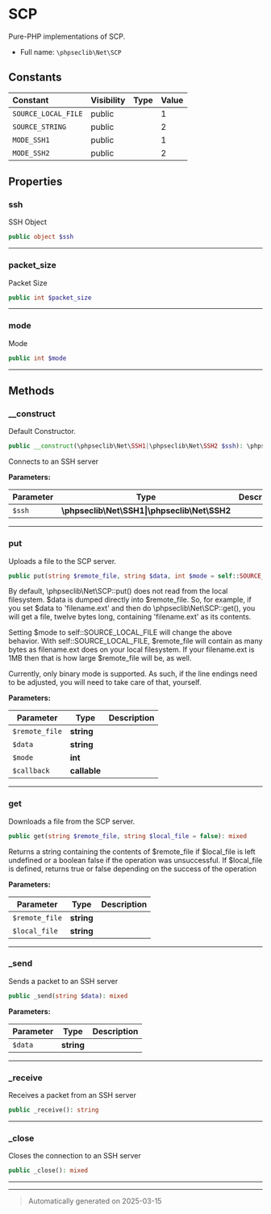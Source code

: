 
# SCP

Pure-PHP implementations of SCP.



* Full name: `\phpseclib\Net\SCP`


## Constants

| Constant | Visibility | Type | Value |
|:---------|:-----------|:-----|:------|
|`SOURCE_LOCAL_FILE`|public| |1|
|`SOURCE_STRING`|public| |2|
|`MODE_SSH1`|public| |1|
|`MODE_SSH2`|public| |2|

## Properties


### ssh

SSH Object

```php
public object $ssh
```






***

### packet_size

Packet Size

```php
public int $packet_size
```






***

### mode

Mode

```php
public int $mode
```






***

## Methods


### __construct

Default Constructor.

```php
public __construct(\phpseclib\Net\SSH1|\phpseclib\Net\SSH2 $ssh): \phpseclib\Net\SCP
```

Connects to an SSH server






**Parameters:**

| Parameter | Type | Description |
|-----------|------|-------------|
| `$ssh` | **\phpseclib\Net\SSH1&#124;\phpseclib\Net\SSH2** |  |





***

### put

Uploads a file to the SCP server.

```php
public put(string $remote_file, string $data, int $mode = self::SOURCE_STRING, callable $callback = null): bool
```

By default, \phpseclib\Net\SCP::put() does not read from the local filesystem.  $data is dumped directly into $remote_file.
So, for example, if you set $data to 'filename.ext' and then do \phpseclib\Net\SCP::get(), you will get a file, twelve bytes
long, containing 'filename.ext' as its contents.

Setting $mode to self::SOURCE_LOCAL_FILE will change the above behavior.  With self::SOURCE_LOCAL_FILE, $remote_file will
contain as many bytes as filename.ext does on your local filesystem.  If your filename.ext is 1MB then that is how
large $remote_file will be, as well.

Currently, only binary mode is supported.  As such, if the line endings need to be adjusted, you will need to take
care of that, yourself.






**Parameters:**

| Parameter | Type | Description |
|-----------|------|-------------|
| `$remote_file` | **string** |  |
| `$data` | **string** |  |
| `$mode` | **int** |  |
| `$callback` | **callable** |  |





***

### get

Downloads a file from the SCP server.

```php
public get(string $remote_file, string $local_file = false): mixed
```

Returns a string containing the contents of $remote_file if $local_file is left undefined or a boolean false if
the operation was unsuccessful.  If $local_file is defined, returns true or false depending on the success of the
operation






**Parameters:**

| Parameter | Type | Description |
|-----------|------|-------------|
| `$remote_file` | **string** |  |
| `$local_file` | **string** |  |





***

### _send

Sends a packet to an SSH server

```php
public _send(string $data): mixed
```








**Parameters:**

| Parameter | Type | Description |
|-----------|------|-------------|
| `$data` | **string** |  |





***

### _receive

Receives a packet from an SSH server

```php
public _receive(): string
```












***

### _close

Closes the connection to an SSH server

```php
public _close(): mixed
```












***


***
> Automatically generated on 2025-03-15
